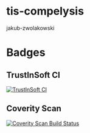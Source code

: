 # tis-compelysis

jakub-zwolakowski

# Badges

## TrustInSoft CI
[![TrustInSoft CI](https://ci.trust-in-soft.com/projects/jakub-zwolakowski/tis-compelysis.svg?branch=main)](https://ci.trust-in-soft.com/projects/jakub-zwolakowski/tis-compelysis)

## Coverity Scan
<a href="https://scan.coverity.com/projects/jakub-zwolakowski-tis-compelysis">
  <img alt="Coverity Scan Build Status"
       src="https://scan.coverity.com/projects/23040/badge.svg"/>
</a>
